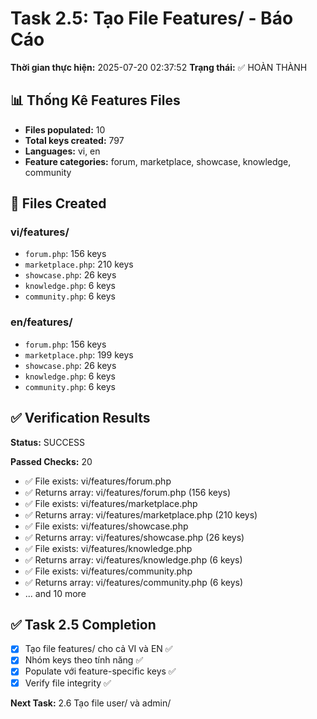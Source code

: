 # Task 2.5: Tạo File Features/ - Báo Cáo

**Thời gian thực hiện:** 2025-07-20 02:37:52
**Trạng thái:** ✅ HOÀN THÀNH

## 📊 Thống Kê Features Files

- **Files populated:** 10
- **Total keys created:** 797
- **Languages:** vi, en
- **Feature categories:** forum, marketplace, showcase, knowledge, community

## 📁 Files Created

### vi/features/
- `forum.php`: 156 keys
- `marketplace.php`: 210 keys
- `showcase.php`: 26 keys
- `knowledge.php`: 6 keys
- `community.php`: 6 keys

### en/features/
- `forum.php`: 156 keys
- `marketplace.php`: 199 keys
- `showcase.php`: 26 keys
- `knowledge.php`: 6 keys
- `community.php`: 6 keys

## ✅ Verification Results

**Status:** SUCCESS

**Passed Checks:** 20
- ✅ File exists: vi/features/forum.php
- ✅ Returns array: vi/features/forum.php (156 keys)
- ✅ File exists: vi/features/marketplace.php
- ✅ Returns array: vi/features/marketplace.php (210 keys)
- ✅ File exists: vi/features/showcase.php
- ✅ Returns array: vi/features/showcase.php (26 keys)
- ✅ File exists: vi/features/knowledge.php
- ✅ Returns array: vi/features/knowledge.php (6 keys)
- ✅ File exists: vi/features/community.php
- ✅ Returns array: vi/features/community.php (6 keys)
- ... and 10 more

## ✅ Task 2.5 Completion

- [x] Tạo file features/ cho cả VI và EN ✅
- [x] Nhóm keys theo tính năng ✅
- [x] Populate với feature-specific keys ✅
- [x] Verify file integrity ✅

**Next Task:** 2.6 Tạo file user/ và admin/
